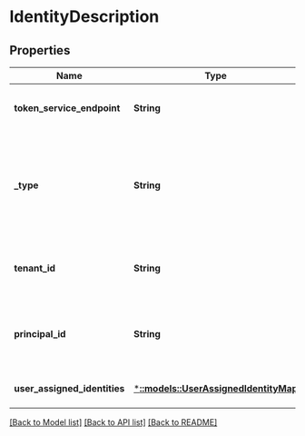 # IdentityDescription

## Properties
Name | Type | Description | Notes
------------ | ------------- | ------------- | -------------
**token_service_endpoint** | **String** | the endpoint for the token service managing this identity | [optional] [default to null]
**_type** | **String** | the types of identities associated with this resource; currently restricted to &#39;SystemAssigned and UserAssigned&#39; | [default to null]
**tenant_id** | **String** | the identifier of the tenant containing the application&#39;s identity. | [optional] [default to null]
**principal_id** | **String** | the object identifier of the Service Principal of the identity associated with this resource. | [optional] [default to null]
**user_assigned_identities** | [***::models::UserAssignedIdentityMap**](UserAssignedIdentityMap.md) | represents user assigned identities map. | [optional] [default to null]

[[Back to Model list]](../README.md#documentation-for-models) [[Back to API list]](../README.md#documentation-for-api-endpoints) [[Back to README]](../README.md)


